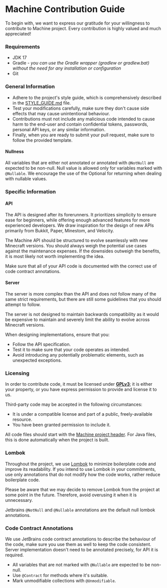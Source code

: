 # Machine Contribution Guide
To begin with, we want to express our gratitude for your willingness to
contribute to Machine project. Every contribution is highly valued and
much appreciated!

### Requirements
- JDK 17
- Gradle - *you can use the Gradle wrapper (gradlew or gradlew.bat)
  without the need for any installation or configuration*
- Git

### General Information
- Adhere to the project's style guide, which is comprehensively
described in the [STYLE_GUIDE.md](STYLE_GUIDE.md) file.
- Test your modifications carefully, make sure they don't cause
side effects that may cause unintentional behaviour.
- Contributions must not include any malicious code intended to cause harm to
  the end-user and contain confidential tokens, passwords, personal API keys,
  or any similar information.
- Finally, when you are ready to submit your pull request, make
  sure to follow the provided template.

#### Nullness
All variables that are either not annotated or annotated with `@NotNull` are
expected to be non-null.
Null value is allowed only for variables marked with `@Nullable`.
We encourage the use of the Optional for returning when dealing with nullable values.

### Specific Information

#### API
The API is designed after its forerunners. It prioritizes simplicity to
ensure ease for beginners, while offering enough advanced features for
more experienced developers. We draw inspiration for the design of new APIs
primarily from Bukkit, Paper, Minestom, and Velocity.

The Machine API should be structured to evolve seamlessly
with new Minecraft versions. You should always weigh the potential use cases
against the maintenance expenses. If the downsides outweigh the
benefits, it is most likely not worth implementing the idea.

Make sure that all of your API code is documented with the correct use of code
contract annotations.

#### Server
The server is more complex than the API and does not follow many of the
same strict requirements, but there are still some guidelines
that you should attempt to follow.

The server is not designed to maintain backwards compatibility as it would
be expensive to maintain and severely limit the ability to evolve
across Minecraft versions.

When designing implementations, ensure that you:
- Follow the API specification.
- Test it to make sure that your code operates as intended.
- Avoid introducing any potentially problematic elements,
  such as unexpected exceptions.

### Licensing
In order to contribute code, it must be licensed under [**GPLv3**](LICENSE);
it is either your property, or you have express permission to provide
and license it to us.

Third-party code may be accepted in the following circumstances:
- It is under a compatible license and part of a public, freely-available resource.
- You have been granted permission to include it.

All code files should start with the [Machine project header](build-logic/src/main/resources/HEADER.txt).
For Java files, this is done automatically when the project is built.

### Lombok
Throughout the project, we use [Lombok](https://projectlombok.org/)
to minimize boilerplate code and improve its readability.
If you intend to use Lombok in your commitments, use only annotations
that do not modify how the code works, rather reduce boilerplate code.

Please be aware that we may decide to remove Lombok from the project
at some point in the future. Therefore, avoid overusing it when it is unnecessary.

Jetbrains `@NotNull` and `@Nullable` annotations are the default null lombok annotations.

### Code Contract Annotations
We use JetBrains code contract annotations to describe the behaviour of the code,
make sure you use them as well to keep the code consistent. Server implementation
doesn't need to be annotated precisely, for API it is required.

- All variables that are not marked with `@Nullable` are expected to be non-null.
- Use `@Contract` for methods where it's suitable.
- Mark unmodifiable collections with `@Unmodifiable`.
